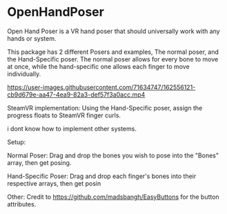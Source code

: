 # OpenHandPoser
Open Hand Poser is a VR hand poser that should universally work with any hands or system.

This package has 2 different Posers and examples, The normal poser, and the Hand-Specific poser. The normal poser allows for every bone to move at once, while the hand-specific one allows each finger to move individually.

https://user-images.githubusercontent.com/71634747/162556121-cb9d679e-aa47-4ea9-82a3-def57f3a0acc.mp4


SteamVR implementation:
Using the Hand-Specific poser, assign the progress floats to SteamVR finger curls.

i dont know how to implement other systems.

Setup:

  Normal Poser:
    Drag and drop the bones you wish to pose into the "Bones" array, then get posing.

  Hand-Specific Poser:
    Drag and drop each finger's bones into their respective arrays, then get posin
    
Other:
Credit to https://github.com/madsbangh/EasyButtons for the button attributes.
